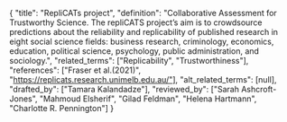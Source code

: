 {
    "title": "RepliCATs project",
    "definition": "Collaborative Assessment for Trustworthy Science. The repliCATS project’s aim is to crowdsource predictions about the reliability and replicability of published research in eight social science fields: business research, criminology, economics, education, political science, psychology, public administration, and sociology.",
    "related_terms": ["Replicability", "Trustworthiness"],
    "references": ["Fraser et al.(2021)", "https://replicats.research.unimelb.edu.au/"],
    "alt_related_terms": [null],
    "drafted_by": ["Tamara Kalandadze"],
    "reviewed_by": ["Sarah Ashcroft-Jones", "Mahmoud Elsherif", "Gilad Feldman", "Helena Hartmann", "Charlotte R. Pennington"]
  }
